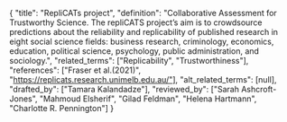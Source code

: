 {
    "title": "RepliCATs project",
    "definition": "Collaborative Assessment for Trustworthy Science. The repliCATS project’s aim is to crowdsource predictions about the reliability and replicability of published research in eight social science fields: business research, criminology, economics, education, political science, psychology, public administration, and sociology.",
    "related_terms": ["Replicability", "Trustworthiness"],
    "references": ["Fraser et al.(2021)", "https://replicats.research.unimelb.edu.au/"],
    "alt_related_terms": [null],
    "drafted_by": ["Tamara Kalandadze"],
    "reviewed_by": ["Sarah Ashcroft-Jones", "Mahmoud Elsherif", "Gilad Feldman", "Helena Hartmann", "Charlotte R. Pennington"]
  }
